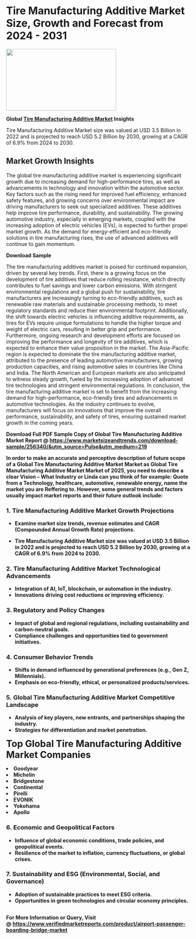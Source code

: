 <H1>Tire Manufacturing Additive Market Size, Growth and Forecast from 2024 - 2031</H1><img class="aligncenter size-medium wp-image-584254" src="https://thirdeyenews.in/wp-content/uploads/2024/09/Global-Market-Research-300x168.jpeg" alt="" width="300" height="168" /><p><strong>Global&nbsp;<a href="https://www.marketsizeandtrends.com/download-sample/256340/&amp;utm_source=Pulse&amp;utm_medium=219">Tire Manufacturing Additive Market</a> Insights</strong></p><p>Tire Manufacturing Additive Market size was valued at USD 3.5 Billion in 2022 and is projected to reach USD 5.2 Billion by 2030, growing at a CAGR of 6.9% from 2024 to 2030.</p><p><h2>Market Growth Insights</h2> <p>The global tire manufacturing additive market is experiencing significant growth due to increasing demand for high-performance tires, as well as advancements in technology and innovation within the automotive sector. Key factors such as the rising need for improved fuel efficiency, enhanced safety features, and growing concerns over environmental impact are driving manufacturers to seek out specialized additives. These additives help improve tire performance, durability, and sustainability. The growing automotive industry, especially in emerging markets, coupled with the increasing adoption of electric vehicles (EVs), is expected to further propel market growth. As the demand for energy-efficient and eco-friendly solutions in tire manufacturing rises, the use of advanced additives will continue to gain momentum.</p> <p><strong>Download Sample</strong></p> <p>The tire manufacturing additives market is poised for continued expansion, driven by several key trends. First, there is a growing focus on the development of tire additives that reduce rolling resistance, which directly contributes to fuel savings and lower carbon emissions. With stringent environmental regulations and a global push for sustainability, tire manufacturers are increasingly turning to eco-friendly additives, such as renewable raw materials and sustainable processing methods, to meet regulatory standards and reduce their environmental footprint. Additionally, the shift towards electric vehicles is influencing additive requirements, as tires for EVs require unique formulations to handle the higher torque and weight of electric cars, resulting in better grip and performance. Furthermore, ongoing research and development efforts are focused on improving the performance and longevity of tire additives, which is expected to enhance their value proposition in the market. The Asia-Pacific region is expected to dominate the tire manufacturing additive market, attributed to the presence of leading automotive manufacturers, growing production capacities, and rising automotive sales in countries like China and India. The North American and European markets are also anticipated to witness steady growth, fueled by the increasing adoption of advanced tire technologies and stringent environmental regulations. In conclusion, the tire manufacturing additive market is set to benefit from the increasing demand for high-performance, eco-friendly tires and advancements in automotive technologies. As the industry continues to evolve, manufacturers will focus on innovations that improve the overall performance, sustainability, and safety of tires, ensuring sustained market growth in the coming years.</p> <p><strong></p><p><span class=""><strong>Download Full PDF Sample Copy of Global Tire Manufacturing Additive Market Report</strong> @ <a href="https://www.marketsizeandtrends.com/download-sample/256340/&amp;utm_source=Pulse&amp;utm_medium=219" target="_blank">https://www.marketsizeandtrends.com/download-sample/256340/&amp;utm_source=Pulse&amp;utm_medium=219</a></span></p><p>In order to make an accurate and perceptive description of future scope of a Global&nbsp;Tire Manufacturing Additive Market Market as Global&nbsp;Tire Manufacturing Additive Market Market of 2025, you need to describe a clear Vision &ndash; What Industry or Linda can you think of for example: Quote from a Technology, healthcare, automotive, renewable energy, name the market you are Reffering to. However, some general trends and factors usually impact market reports and their future outlook include:</p><h3>1.&nbsp;<strong>Tire Manufacturing Additive Market Growth Projections</strong></h3><ul><li>Examine market size trends, revenue estimates and CAGR (Compounded Annual Growth Rate) projections.</li><li><p>Tire Manufacturing Additive Market size was valued at USD 3.5 Billion in 2022 and is projected to reach USD 5.2 Billion by 2030, growing at a CAGR of 6.9% from 2024 to 2030.</p></li></ul><h3>2.&nbsp;<strong>Tire Manufacturing Additive Market Technological Advancements</strong></h3><ul><li>Integration of AI, IoT, blockchain, or automation in the industry.</li><li>Innovations driving cost reductions or improving efficiency.</li></ul><h3>3.&nbsp;<strong>Regulatory and Policy Changes</strong></h3><ul><li>Impact of global and regional regulations, including sustainability and carbon-neutral goals.</li><li>Compliance challenges and opportunities tied to government initiatives.</li></ul><h3>4.&nbsp;<strong>Consumer Behavior Trends</strong></h3><ul><li>Shifts in demand influenced by generational preferences (e.g., Gen Z, Millennials).</li><li>Emphasis on eco-friendly, ethical, or personalized products/services.</li></ul><h3>5.&nbsp;<strong>Global Tire Manufacturing Additive Market Competitive Landscape</strong></h3><ul><li>Analysis of key players, new entrants, and partnerships shaping the industry.</li><li>Strategies for differentiation and market penetration.</li></ul><p data-pm-slice="1 1 []"><span style="color: inherit; font-family: inherit; font-size: 25px;">Top Global Tire Manufacturing Additive Market Companies</span></p><div class="" data-test-id=""><p><li>Goodyear</li><li> Michelin</li><li> Bridgestone</li><li> Continental</li><li> Pirelli</li><li> EVONIK</li><li> Yokohama</li><li> Apollo</li></p></div><h3>6.&nbsp;<strong>Economic and Geopolitical Factors</strong></h3><ul><li>Influence of global economic conditions, trade policies, and geopolitical events.</li><li>Resilience of the market to inflation, currency fluctuations, or global crises.</li></ul><h3>7.&nbsp;<strong>Sustainability and ESG (Environmental, Social, and Governance)</strong></h3><ul><li>Adoption of sustainable practices to meet ESG criteria.</li><li>Opportunities in green technologies and circular economy principles.</li></ul><h2><strong style="font-size: 14px;">For More Information or Query, Visit @&nbsp;</strong><a style="background-color: #ffffff; font-size: 14px;" href="https://www.marketsizeandtrends.com/report/tire-manufacturing-additive-market/" target="_blank">https://www.verifiedmarketreports.com/product/airport-passenger-boarding-bridge-market</a></h2>
